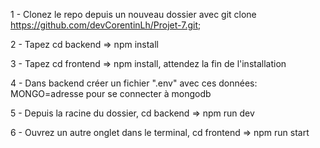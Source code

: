 1 - Clonez le repo depuis un nouveau dossier avec git clone https://github.com/devCorentinLh/Projet-7.git;

2 - Tapez cd backend => npm install

3 - Tapez cd frontend => npm install, attendez la fin de l'installation

4 - Dans backend créer un fichier ".env" avec ces données:
MONGO=adresse pour se connecter à mongodb

5 - Depuis la racine du dossier, cd backend => npm run dev

6 - Ouvrez un autre onglet dans le terminal, cd frontend => npm run start
